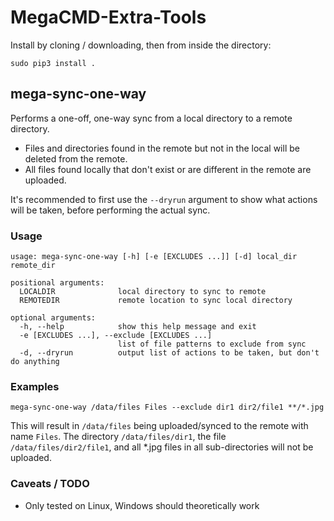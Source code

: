 # MegaCMD-Extra-Tools

Install by cloning / downloading, then from inside the directory:
    
`sudo pip3 install .`


## mega-sync-one-way

Performs a one-off, one-way sync from a local directory to a remote directory.

* Files and directories found in the remote but not in the local will be deleted from the remote.
* All files found locally that don't exist or are different in the remote are uploaded.

It's recommended to first use the `--dryrun` argument to show what actions will be taken, before performing the actual sync.

### Usage

```
usage: mega-sync-one-way [-h] [-e [EXCLUDES ...]] [-d] local_dir remote_dir

positional arguments:
  LOCALDIR              local directory to sync to remote
  REMOTEDIR             remote location to sync local directory

optional arguments:
  -h, --help            show this help message and exit
  -e [EXCLUDES ...], --exclude [EXCLUDES ...]
                        list of file patterns to exclude from sync
  -d, --dryrun          output list of actions to be taken, but don't do anything
```

### Examples

`mega-sync-one-way /data/files Files --exclude dir1 dir2/file1 **/*.jpg`

This will result in `/data/files` being uploaded/synced to the remote with name `Files`. The directory `/data/files/dir1`, the file `/data/files/dir2/file1`, and all *.jpg files in all sub-directories will not be uploaded.

### Caveats / TODO

* Only tested on Linux, Windows should theoretically work
